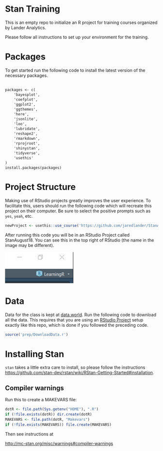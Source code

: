 
<!-- README.md is generated from README.Rmd. Please edit that file -->

# Stan Training

This is an empty repo to initialize an R project for training courses
organized by Lander Analytics.

Please follow all instructions to set up your environment for the
training.

# Packages

To get started run the following code to install the latest version of
the necessary packages.

<div class="sourceCode">

<pre class='sourceCode r'><code class='sourceCode r'>
packages <- c(
    'bayesplot', 
    'coefplot', 
    'ggplot2', 
    'ggthemes', 
    'here', 
    'jsonlite', 
    'loo', 
    'lubridate', 
    'reshape2', 
    'rmarkdown', 
    'rprojroot', 
    'shinystan', 
    'tidyverse', 
    'usethis'
)
install.packages(packages)
</code></pre>

</div>

# Project Structure

Making use of RStudio projects greatly improves the user experience. To
facilitate this, users should run the following code which will recreate
this project on their computer. Be sure to select the positive prompts
such as `yes`, `yeah`,
etc.

``` r
newProject <- usethis::use_course('https://github.com/jaredlander/StanAugust18/archive/master.zip')
```

After running this code you will be in an RStudio Project called
StanAugust18. You can see this in the top right of RStudio (the name in
the image may be different).

![](images/ProjectCorner.png)<!-- -->

# Data

Data for the class is kept at
[data.world](https://data.world/landeranalytics/standata). Run the
following code to download all the data. This requires that you are
using an [RStudio
Project](https://support.rstudio.com/hc/en-us/articles/200526207-Using-Projects)
setup exactly like this repo, which is done if you followed the
preceding code.

``` r
source('prep/DownloadData.r')
```

# Installing Stan

`stan` takes a little extra care to install, so please follow the
instructions
<https://github.com/stan-dev/rstan/wiki/RStan-Getting-Started#installation>.


## Compiler warnings

Run this to create a MAKEVARS file: 

```r
dotR <- file.path(Sys.getenv("HOME"), ".R")
if (!file.exists(dotR)) dir.create(dotR)
MAKEVARS <- file.path(dotR, "Makevars")
if (!file.exists(MAKEVARS)) file.create(MAKEVARS)
```

Then see instructions at 

http://mc-stan.org/misc/warnings#compiler-warnings
